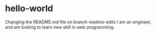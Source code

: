 # hello-world
Changing the README.md file on branch readme-edits
I am an engineer, and am looking to learn new skill in web programming.
